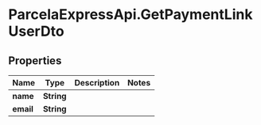 # ParcelaExpressApi.GetPaymentLinkUserDto

## Properties
Name | Type | Description | Notes
------------ | ------------- | ------------- | -------------
**name** | **String** |  | 
**email** | **String** |  | 
